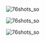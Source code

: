 
![76shots_so](https://nice-photo-1256312109.cos.ap-shanghai.myqcloud.com/site/811shots_so.png)

![76shots_so](https://nice-photo-1256312109.cos.ap-shanghai.myqcloud.com/site/867shots_so.png)

![76shots_so](https://nice-photo-1256312109.cos.ap-shanghai.myqcloud.com/site/785shots_so.png)